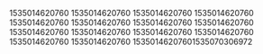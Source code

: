 1535014620760
1535014620760
1535014620760
1535014620760
1535014620760
1535014620760
1535014620760
1535014620760
1535014620760
1535014620760
1535014620760
1535014620760
1535014620760
1535014620760
15350146207601535070306972